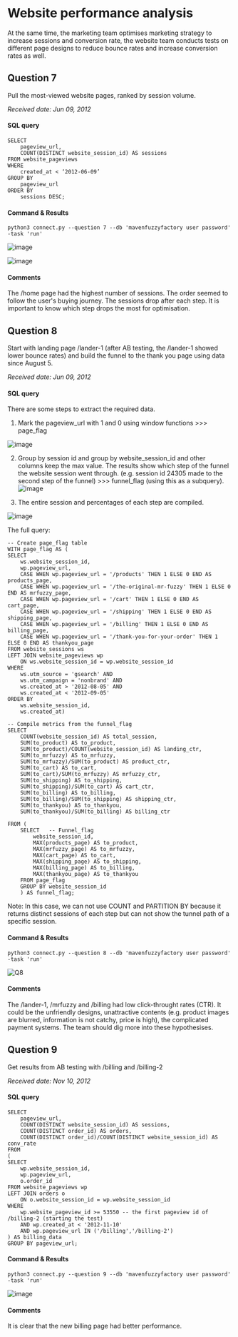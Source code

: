 # Website performance analysis
At the same time, the marketing team optimises marketing strategy to increase sessions and conversion rate, 
the website team conducts tests on different page designs to reduce bounce rates and increase conversion rates as well.

## Question 7

Pull the most-viewed website pages, ranked by session volume.

_Received date: Jun 09, 2012_

#### SQL query 
```
SELECT 
	pageview_url, 
	COUNT(DISTINCT website_session_id) AS sessions 
FROM website_pageviews 
WHERE 
	created_at < ‘2012-06-09’ 
GROUP BY 
	pageview_url 
ORDER BY
	sessions DESC;
```
#### Command & Results
```
python3 connect.py --question 7 --db 'mavenfuzzyfactory user password' -task 'run'
```

![image](https://user-images.githubusercontent.com/114192113/211772184-5e521eb1-e661-4442-93f1-d2e127be91a4.png)

![image](https://user-images.githubusercontent.com/114192113/211772243-21b12f6b-68e8-49fa-b9b1-d2ca55379bbe.png)

#### Comments
The /home page had the highest number of sessions. The order seemed to follow the user's buying journey. The sessions drop after each step.
It is important to know which step drops the most for optimisation.

## Question 8

Start with landing page /lander-1 (after AB testing, the /lander-1 showed lower bounce rates) and build the funnel to the thank you page using data since August 5.

_Received date: Jun 09, 2012_

#### SQL query 
There are some steps to extract the required data. 

1. Mark the pageview_url with 1 and 0 using window functions >>> page_flag

 ![image](https://user-images.githubusercontent.com/114192113/211776597-2e857799-ad0e-4ca1-b03b-e7036e79665e.png)

2. Group by session id and group by website_session_id and other columns keep the max value. The results show which step of the funnel the website session went through. 
(e.g. session id 24305 made to the second step of the funnel) >>> funnel_flag (using this as a subquery).
![image](https://user-images.githubusercontent.com/114192113/211776782-6cd65c91-d2df-4c94-a78a-78202e77540c.png)

3. The entire session and percentages of each step are compiled. 

![image](https://user-images.githubusercontent.com/114192113/211776889-af0b6c28-8c82-4fb9-ab2b-b8f4b9966612.png)

The full query:
```
-- Create page_flag table
WITH page_flag AS (
SELECT
	ws.website_session_id,
	wp.pageview_url,
	CASE WHEN wp.pageview_url = '/products' THEN 1 ELSE 0 END AS products_page,
	CASE WHEN wp.pageview_url = '/the-original-mr-fuzzy' THEN 1 ELSE 0 END AS mrfuzzy_page,
	CASE WHEN wp.pageview_url = '/cart' THEN 1 ELSE 0 END AS cart_page,
	CASE WHEN wp.pageview_url = '/shipping' THEN 1 ELSE 0 END AS shipping_page,
	CASE WHEN wp.pageview_url = '/billing' THEN 1 ELSE 0 END AS billing_page,
	CASE WHEN wp.pageview_url = '/thank-you-for-your-order' THEN 1 ELSE 0 END AS thankyou_page
FROM website_sessions ws
LEFT JOIN website_pageviews wp
	ON ws.website_session_id = wp.website_session_id
WHERE 
	ws.utm_source = 'gsearch' AND
	ws.utm_campaign = 'nonbrand' AND
	ws.created_at > '2012-08-05' AND
	ws.created_at < '2012-09-05' 
ORDER BY
	ws.website_session_id,
	ws.created_at)

-- Compile metrics from the funnel_flag
SELECT 
	COUNT(website_session_id) AS total_session,
	SUM(to_product) AS to_product,
	SUM(to_product)/COUNT(website_session_id) AS landing_ctr,
	SUM(to_mrfuzzy) AS to_mrfuzzy,
	SUM(to_mrfuzzy)/SUM(to_product) AS product_ctr,
	SUM(to_cart) AS to_cart,
	SUM(to_cart)/SUM(to_mrfuzzy) AS mrfuzzy_ctr,
	SUM(to_shipping) AS to_shipping,
	SUM(to_shipping)/SUM(to_cart) AS cart_ctr,
	SUM(to_billing) AS to_billing,
	SUM(to_billing)/SUM(to_shipping) AS shipping_ctr,
	SUM(to_thankyou) AS to_thankyou,
	SUM(to_thankyou)/SUM(to_billing) AS billing_ctr

FROM (
	SELECT   -- Funnel_flag
		website_session_id,
		MAX(products_page) AS to_product,
		MAX(mrfuzzy_page) AS to_mrfuzzy,
		MAX(cart_page) AS to_cart,
		MAX(shipping_page) AS to_shipping,
		MAX(billing_page) AS to_billing,
		MAX(thankyou_page) AS to_thankyou
	FROM page_flag
	GROUP BY website_session_id
	) AS funnel_flag;
```

Note: In this case, we can not use COUNT and PARTITION BY because it returns distinct sessions of each step but can not show the tunnel path of a specific session.

#### Command & Results
```
python3 connect.py --question 8 --db 'mavenfuzzyfactory user password' -task 'run'
```

![Q8](https://user-images.githubusercontent.com/114192113/211786319-8702de42-41f2-4822-9bf0-a65afeaf0e41.png)

#### Comments

The /lander-1, /mrfuzzy and /billing had low click-throught rates (CTR). It could be the unfriendly designs, unattractive contents (e.g. product images are blurred, information is not catchy, price is high), the complicated payment systems. The team should dig more into these hypothesises. 

## Question 9

Get results from AB testing with /billing and /billing-2

_Received date: Nov 10, 2012_

#### SQL query 
```
SELECT
	pageview_url,
	COUNT(DISTINCT website_session_id) AS sessions,
	COUNT(DISTINCT order_id) AS orders,
	COUNT(DISTINCT order_id)/COUNT(DISTINCT website_session_id) AS conv_rate
FROM 
(
SELECT 
	wp.website_session_id,
	wp.pageview_url, 
	o.order_id
FROM website_pageviews wp
LEFT JOIN orders o
	ON o.website_session_id = wp.website_session_id
WHERE 
	wp.website_pageview_id >= 53550 -- the first pageview id of /billing-2 (starting the test)
	AND wp.created_at < '2012-11-10'
	AND wp.pageview_url IN ('/billing','/billing-2')
) AS billing_data
GROUP BY pageview_url;
```
#### Command & Results
```
python3 connect.py --question 9 --db 'mavenfuzzyfactory user password' -task 'run'
```
![image](https://user-images.githubusercontent.com/114192113/211789640-9110017f-dc47-4428-bf27-6dc425f66caf.png)

#### Comments
It is clear that the new billing page had better performance.
